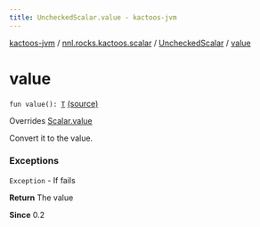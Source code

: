 ```yaml
---
title: UncheckedScalar.value - kactoos-jvm
---
```


[kactoos-jvm](../../index.html) / [nnl.rocks.kactoos.scalar](../index.html) / [UncheckedScalar](index.html) / [value](./value.html)

# value

`fun value(): `[`T`](index.html#T) [(source)](https://github.com/neonailol/kactoos/blob/master/kactoos-jvm/src/main/kotlin/nnl/rocks/kactoos/scalar/UncheckedScalar.kt#L21)

Overrides [Scalar.value](../../nnl.rocks.kactoos/-scalar/value.html)

Convert it to the value.

### Exceptions

`Exception` - If fails

**Return**
The value

**Since**
0.2

